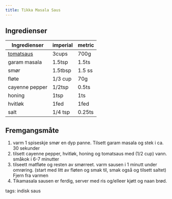 ```yaml
---
title: Tikka Masala Saus
---
```


## Ingredienser           

| Ingredienser           	| imperial | metric |
| ---                    	| ---      | ---    |
| [tomatsaus](tomatsaus.html) 	| 3cups    | 700g   |
| garam masala           	| 1.5tsp   | 1.5ts  |
| smør                   	| 1.5tbsp  | 1.5 ss |
| fløte                  	| 1/3 cup  | 70g    |
| cayenne pepper         	| 1/2tsp   | 0.5ts  |
| honing                 	| 1tsp     | 1ts    |
| hvitløk                	| 1fed     | 1fed   |
| salt                   	| 1/4 tsp  | 0.25ts |

## Fremgangsmåte

1. varm 1 spiseskje smør en dyp panne. Tilsett garam masala og stek i ca. 30 sekunder
2. tilsett cayenne pepper, hvitløk, honing og tomatsaus med (1/2 cup) vann. småkok i 6-7 minutter
3. tilseett matfløte og resten av smørreet. varm sausen i 1 minutt under omrøring. (start med litt av fløten og smak til, smak også og tilsett saltet) Fjern fra varmen
4. Tikamasala sausen er ferdig, server med ris og/elleer kjøtt og naan brød.

tags: indisk saus
